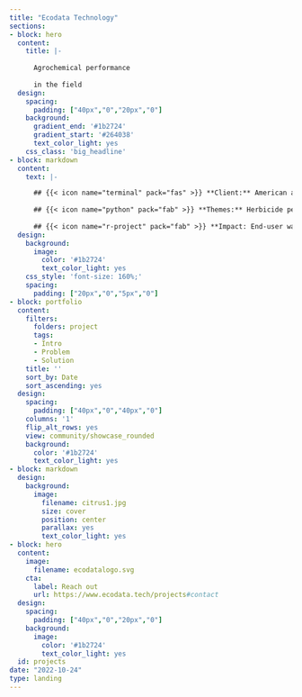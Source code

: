 ```yaml
---
title: "Ecodata Technology"
sections:
- block: hero
  content:
    title: |-
    
      Agrochemical performance
    
      in the field
  design:
    spacing:
      padding: ["40px","0","20px","0"]
    background:
      gradient_end: '#1b2724'
      gradient_start: '#264038'
      text_color_light: yes
    css_class: 'big_headline'
- block: markdown
  content:
    text: |-

      ## {{< icon name="terminal" pack="fas" >}} **Client:** American agrochemical producer
        
      ## {{< icon name="python" pack="fab" >}} **Themes:** Herbicide performance, regional climates 
        
      ## {{< icon name="r-project" pack="fab" >}} **Impact: End-user wastage down xx%**
  design:
    background:
      image:
        color: '#1b2724'
        text_color_light: yes
    css_style: 'font-size: 160%;'
    spacing:
      padding: ["20px","0","5px","0"]
- block: portfolio
  content:
    filters:
      folders: project
      tags:
      - Intro
      - Problem
      - Solution
    title: ''
    sort_by: Date
    sort_ascending: yes
  design:
    spacing:
      padding: ["40px","0","40px","0"]
    columns: '1'
    flip_alt_rows: yes
    view: community/showcase_rounded
    background:
      color: '#1b2724'
      text_color_light: yes
- block: markdown
  design:
    background:
      image:
        filename: citrus1.jpg
        size: cover
        position: center
        parallax: yes
        text_color_light: yes
- block: hero
  content:
    image:
      filename: ecodatalogo.svg
    cta:
      label: Reach out
      url: https://www.ecodata.tech/projects#contact
  design:
    spacing:
      padding: ["40px","0","20px","0"]
    background:
      image:
        color: '#1b2724'
        text_color_light: yes
  id: projects
date: "2022-10-24"
type: landing
---
```

